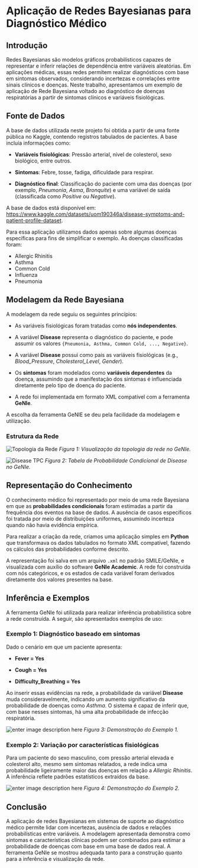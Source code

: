 
# Aplicação de Redes Bayesianas para Diagnóstico Médico

## Introdução

Redes Bayesianas são modelos gráficos probabilísticos capazes de representar e inferir relações de dependência entre variáveis aleatórias. Em aplicações médicas, essas redes permitem realizar diagnósticos com base em sintomas observados, considerando incertezas e correlações entre sinais clínicos e doenças. Neste trabalho, apresentamos um exemplo de aplicação de Rede Bayesiana voltado ao diagnóstico de doenças respiratórias a partir de sintomas clínicos e variáveis fisiológicas.

## Fonte de Dados

A base de dados utilizada neste projeto foi obtida a partir de uma fonte pública no Kaggle, contendo registros tabulados de pacientes. A base incluía informações como:

-   **Variáveis fisiológicas**: Pressão arterial, nível de colesterol, sexo biológico, entre outros.
    
-   **Sintomas**: Febre, tosse, fadiga, dificuldade para respirar.
    
-   **Diagnóstico final**: Classificação do paciente com uma das doenças (por exemplo, _Pneumonia_, _Asma_, _Bronquite_) e uma variável de saída (classificada como _Positive_ ou  _Negative_).

A base de dados está disponível em: https://www.kaggle.com/datasets/uom190346a/disease-symptoms-and-patient-profile-dataset.

Para essa aplicação utilizamos dados apenas sobre algumas doenças específicas para fins de simplificar o exemplo. As doenças classificadas foram:
- Allergic Rhinitis
- Asthma
- Common Cold
- Influenza
- Pneumonia
    

## Modelagem da Rede Bayesiana

A modelagem da rede seguiu os seguintes princípios:

-   As variáveis fisiológicas foram tratadas como **nós independentes**.
    
-   A variável **Disease** representa o diagnóstico do paciente, e pode assumir os valores `{Pneumonia, Asthma, Common Cold, ..., Negative}`.
    
-   A variável **Disease** possui como pais as variáveis fisiológicas (e.g., _Blood_Pressure_, _Cholesterol_Level_, _Gender_).
    
-   Os **sintomas** foram modelados como **variáveis dependentes** da doença, assumindo que a manifestação dos sintomas é influenciada diretamente pelo tipo de doença do paciente.
    
-   A rede foi implementada em formato XML compatível com a ferramenta **GeNIe**.

A escolha da ferramenta GeNIE se deu pela facilidade da modelagem e utilização.
    
### Estrutura da Rede

![Topologia da Rede](https://i.imgur.com/NrYg0L2.png)
*Figura 1: Visualização da topologia da rede no GeNIe.*

![Disease TPC](https://i.imgur.com/uxm14Am.png)
*Figura 2: Tabela de Probabilidade Condicional de Disease no GeNIe.*

## Representação do Conhecimento



O conhecimento médico foi representado por meio de uma rede Bayesiana em que as **probabilidades condicionais** foram estimadas a partir da frequência dos eventos na base de dados. A ausência de casos específicos foi tratada por meio de distribuições uniformes, assumindo incerteza quando não havia evidência empírica.

Para realizar a criação da rede, criamos uma aplicação simples em **Python** que transformava os dados tabulados no formato XML compatível, fazendo os cálculos das probabilidades conforme descrito.

A representação foi salva em um arquivo `.xml` no padrão SMILE/GeNIe, e visualizada com auxílio do software **GeNIe Academic**. A rede foi construída com nós categóricos, e os estados de cada variável foram derivados diretamente dos valores presentes na base.

## Inferência e Exemplos

A ferramenta GeNIe foi utilizada para realizar inferência probabilística sobre a rede construída. A seguir, são apresentados exemplos de uso:

### Exemplo 1: Diagnóstico baseado em sintomas

Dado o cenário em que um paciente apresenta:

-   **Fever = Yes**
    
-   **Cough = Yes**
    
-   **Difficulty_Breathing = Yes**
    

Ao inserir essas evidências na rede, a probabilidade da variável **Disease** muda consideravelmente, indicando um aumento significativo da probabilidade de doenças como _Asthma_. O sistema é capaz de inferir que, com base nesses sintomas, há uma alta probabilidade de infecção respiratória.

![enter image description here](https://i.imgur.com/MBS4mTg.png)
*Figura 3: Demonstração do Exemplo 1.*


### Exemplo 2: Variação por características fisiológicas

Para um paciente do sexo masculino, com pressão arterial elevada e colesterol alto, mesmo sem sintomas relatados, a rede indica uma probabilidade ligeiramente maior das doenças em relação a _Allergic Rhinitis_. A inferência reflete padrões estatísticos extraídos da base.

![enter image description here](https://i.imgur.com/7C2qVUI.png)
*Figura 4: Demonstração do Exemplo 2.*

## Conclusão

A aplicação de redes Bayesianas em sistemas de suporte ao diagnóstico médico permite lidar com incertezas, ausência de dados e relações probabilísticas entre variáveis. A modelagem apresentada demonstra como sintomas e características clínicas podem ser combinados para estimar a probabilidade de doenças com base em uma base de dados real. A ferramenta GeNIe se mostrou adequada tanto para a construção quanto para a inferência e visualização da rede.
